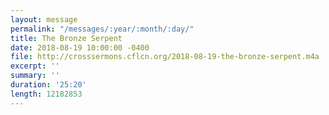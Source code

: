 ```yaml
---
layout: message
permalink: "/messages/:year/:month/:day/"
title: The Bronze Serpent
date: 2018-08-19 10:00:00 -0400
file: http://crosssermons.cflcn.org/2018-08-19-the-bronze-serpent.m4a
excerpt: ''
summary: ''
duration: '25:20'
length: 12182853
---
```

